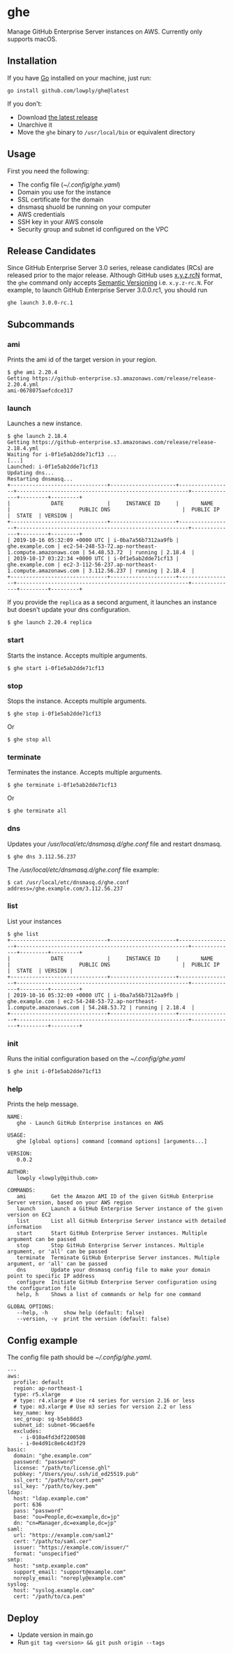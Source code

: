 # ghe

Manage GitHub Enterprise Server instances on AWS. Currently only supports macOS.

## Installation

If you have [Go](https://golang.org/) installed on your machine, just run:

```
go install github.com/lowply/ghe@latest
```

If you don't:

- Download [the latest release](https://github.com/lowply/ghe/releases)
- Unarchive it
- Move the `ghe` binary to `/usr/local/bin` or equivalent directory

## Usage

First you need the following:

- The config file (_~/.config/ghe.yaml_)
- Domain you use for the instance
- SSL certificate for the domain
- dnsmasq shuold be running on your computer
- AWS credentials
- SSH key in your AWS console
- Security group and subnet id configured on the VPC

## Release Candidates

Since GitHub Enterprise Server 3.0 series, release candidates (RCs) are released prior to the major release. Although GitHub uses [x.y.z.rcN](https://enterprise.github.com/releases/3.0.0/download) format, the `ghe` command only accepts [Semantic Versioning](https://semver.org/) i.e. `x.y.z-rc.N`. For example, to launch GitHub Enterprise Server 3.0.0.rc1, you should run

```
ghe launch 3.0.0-rc.1
```

## Subcommands

### ami

Prints the ami id of the target version in your region.

```
$ ghe ami 2.20.4
Getting https://github-enterprise.s3.amazonaws.com/release/release-2.20.4.yml
ami-0678075aefcdce317
```

### launch

Launches a new instance.

```
$ ghe launch 2.18.4
Getting https://github-enterprise.s3.amazonaws.com/release/release-2.18.4.yml
Waiting for i-0f1e5ab2dde71cf13 ...
[...]
Launched: i-0f1e5ab2dde71cf13
Updating dns...
Restarting dnsmasq...
+-------------------------------+---------------------+-----------------+-------------------------------------------------------+--------------+---------+---------+
|             DATE              |     INSTANCE ID     |       NAME      |                      PUBLIC DNS                       |  PUBLIC IP   |  STATE  | VERSION |
+-------------------------------+---------------------+-----------------+-------------------------------------------------------+--------------+---------+---------+
| 2019-10-16 05:32:09 +0000 UTC | i-0ba7a56b7312aa9fb | ghe.example.com | ec2-54-248-53-72.ap-northeast-1.compute.amazonaws.com | 54.48.53.72  | running | 2.18.4  |
| 2019-10-17 03:22:34 +0000 UTC | i-0f1e5ab2dde71cf13 | ghe.example.com | ec2-3-112-56-237.ap-northeast-1.compute.amazonaws.com | 3.112.56.237 | running | 2.18.4  |
+-------------------------------+---------------------+-----------------+-------------------------------------------------------+--------------+---------+---------+
```

If you provide the `replica` as a second argument, it launches an instance but doesn't update your dns configuration.

```
$ ghe launch 2.20.4 replica
```

### start

Starts the instance. Accepts multiple arguments.

```
$ ghe start i-0f1e5ab2dde71cf13
```

### stop

Stops the instance. Accepts multiple arguments.

```
$ ghe stop i-0f1e5ab2dde71cf13
```

Or

```
$ ghe stop all
```

### terminate

Terminates the instance. Accepts multiple arguments.

```
$ ghe terminate i-0f1e5ab2dde71cf13
```

Or

```
$ ghe terminate all
```

### dns

Updates your _/usr/local/etc/dnsmasq.d/ghe.conf_ file and restart dnsmasq.

```
$ ghe dns 3.112.56.237
```

The _/usr/local/etc/dnsmasq.d/ghe.conf_ file example:

```
$ cat /usr/local/etc/dnsmasq.d/ghe.conf
address=/ghe.example.com/3.112.56.237
```

### list

List your instances

```
$ ghe list
+-------------------------------+---------------------+-----------------+-------------------------------------------------------+--------------+---------+---------+
|             DATE              |     INSTANCE ID     |       NAME      |                      PUBLIC DNS                       |  PUBLIC IP   |  STATE  | VERSION |
+-------------------------------+---------------------+-----------------+-------------------------------------------------------+--------------+---------+---------+
| 2019-10-16 05:32:09 +0000 UTC | i-0ba7a56b7312aa9fb | ghe.example.com | ec2-54-248-53-72.ap-northeast-1.compute.amazonaws.com | 54.248.53.72 | running | 2.18.4  |
+-------------------------------+---------------------+-----------------+-------------------------------------------------------+--------------+---------+---------+
```

### init

Runs the initial configuration based on the _~/.config/ghe.yaml_

```
$ ghe init i-0f1e5ab2dde71cf13
```

### help

Prints the help message.

```
NAME:
   ghe - Launch GitHub Enterprise instances on AWS

USAGE:
   ghe [global options] command [command options] [arguments...]

VERSION:
   0.0.2

AUTHOR:
   lowply <lowply@github.com>

COMMANDS:
   ami        Get the Amazon AMI ID of the given GitHub Enterprise Server version, based on your AWS region
   launch     Launch a GitHub Enterprise Server instance of the given version on EC2
   list       List all GitHub Enterprise Server instance with detailed information
   start      Start GitHub Enterprise Server instances. Multiple argument can be passed
   stop       Stop GitHub Enterprise Server instances. Multiple argument, or 'all' can be passed
   terminate  Terminate GitHub Enterprise Server instances. Multiple argument, or 'all' can be passed
   dns        Update your dnsmasq config file to make your domain point to specific IP address
   configure  Initiate GitHub Enterprise Server configuration using the configuration file
   help, h    Shows a list of commands or help for one command

GLOBAL OPTIONS:
   --help, -h     show help (default: false)
   --version, -v  print the version (default: false)
```

## Config example

The config file path should be _~/.config/ghe.yaml_.

```
---
aws:
  profile: default
  region: ap-northeast-1
  type: r5.xlarge
  # type: r4.xlarge # Use r4 series for version 2.16 or less
  # type: m3.xlarge # Use m3 series for version 2.2 or less
  key_name: key
  sec_group: sg-b5eb8dd3
  subnet_id: subnet-96cae6fe
  excludes:
    - i-010a4fd3df2200508
    - i-0e4d91c8e6c4d3f29
basic:
  domain: "ghe.example.com"
  password: "password"
  license: "/path/to/license.ghl"
  pubkey: "/Users/you/.ssh/id_ed25519.pub"
  ssl_cert: "/path/to/cert.pem"
  ssl_key: "/path/to/key.pem"
ldap:
  host: "ldap.example.com"
  port: 636
  pass: "password"
  base: "ou=People,dc=example,dc=jp"
  dn: "cn=Manager,dc=example,dc=jp"
saml:
  url: "https://example.com/saml2"
  cert: "/path/to/saml.cer"
  issuer: "https://example.com/issuer/"
  format: "unspecified"
smtp:
  host: "smtp.example.com"
  support_email: "support@example.com"
  noreply_email: "noreply@example.com"
syslog:
  host: "syslog.example.com"
  cert: "/path/to/ca.pem"
```

## Deploy

- Update version in main.go
- Run `git tag <version> && git push origin --tags`
